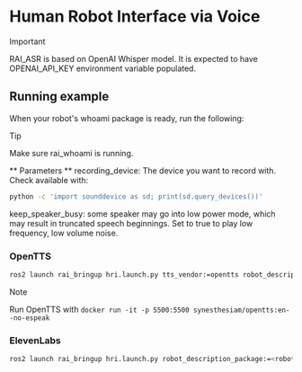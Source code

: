 # Human Robot Interface via Voice

> [!IMPORTANT]
> RAI_ASR is based on OpenAI Whisper model. It is expected to have OPENAI_API_KEY environment variable populated.

## Running example

When your robot's whoami package is ready, run the following:

> [!TIP]
> Make sure rai_whoami is running.

** Parameters **
recording_device: The device you want to record with. Check available with:

```bash
python -c 'import sounddevice as sd; print(sd.query_devices())'
```

keep_speaker_busy: some speaker may go into low power mode, which may result in truncated speech beginnings. Set to true to play low frequency, low volume noise.

### OpenTTS

```bash
ros2 launch rai_bringup hri.launch.py tts_vendor:=opentts robot_description_package:=<robot_description_package> recording_device:=0 keep_speaker_busy:=(true|false)

```

> [!NOTE]
> Run OpenTTS with `docker run -it -p 5500:5500 synesthesiam/opentts:en--no-espeak`

### ElevenLabs

```bash
ros2 launch rai_bringup hri.launch.py robot_description_package:=<robot_description_package> recording_device:=0 keep_speaker_busy:=(true|false)
```
